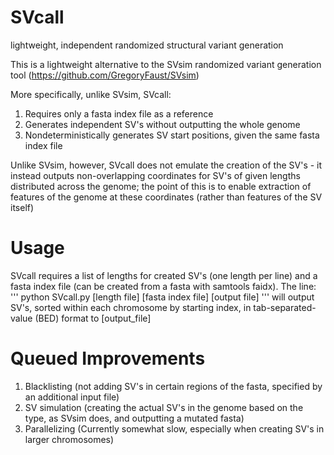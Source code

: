 # SVcall
lightweight, independent randomized structural variant generation

This is a lightweight alternative to the SVsim randomized variant generation tool (https://github.com/GregoryFaust/SVsim)

More specifically, unlike SVsim, SVcall:

1. Requires only a fasta index file as a reference
2. Generates independent SV's without outputting the whole genome
3. Nondeterministically generates SV start positions, given the same fasta index file

Unlike SVsim, however, SVcall does not emulate the creation of the SV's - it instead outputs non-overlapping coordinates for SV's of given 
lengths distributed across the genome; the point of this is to enable extraction of features of the genome at these coordinates
(rather than features of the SV itself)

# Usage

SVcall requires a list of lengths for created SV's (one length per line) and a fasta index file (can be created from a fasta with samtools faidx).
The line:
'''
python SVcall.py [length file] [fasta index file] [output file]
'''
will output SV's, sorted within each chromosome by starting index, in tab-separated-value (BED) format to [output_file]
# Queued Improvements
1. Blacklisting (not adding SV's in certain regions of the fasta, specified by an additional input file) 
2. SV simulation (creating the actual SV's in the genome based on the type, as SVsim does, and outputting a mutated fasta)
3. Parallelizing (Currently somewhat slow, especially when creating SV's in larger chromosomes)
